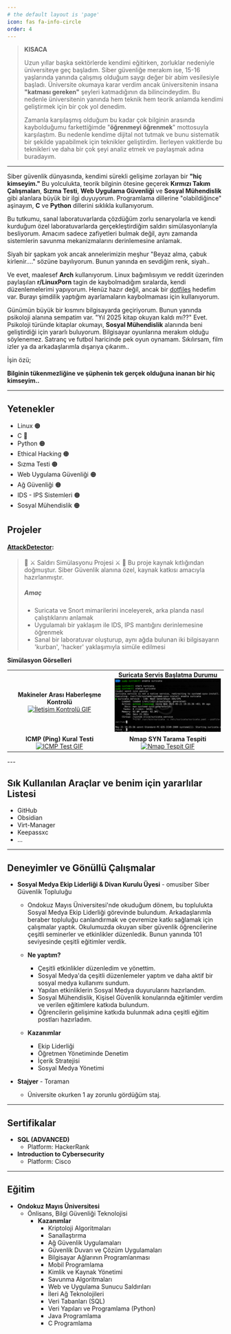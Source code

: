```yaml
---
# the default layout is 'page'
icon: fas fa-info-circle
order: 4
---
```


>**KISACA**
>
>Uzun yıllar başka sektörlerde kendimi eğitirken, zorluklar nedeniyle üniversiteye geç başladım. Siber güvenliğe merakım ise, 15-16 yaşlarında yanında çalışmış olduğum saygı değer bir abim vesilesiyle başladı. Üniversite okumaya karar verdim ancak üniversitenin insana **"katması gereken"** şeyleri katmadığının da bilincindeydim. Bu nedenle üniversitenin yanında hem teknik hem teorik anlamda kendimi geliştirmek için bir çok yol denedim.  
>
>Zamanla karşılaşmış olduğum bu kadar çok bilginin arasında kaybolduğumu farkettiğimde "**öğrenmeyi öğrenmek**" mottosuyla karşılaştım. Bu nedenle kendime dijital not tutmak ve bunu sistematik bir şekilde yapabilmek için teknikler geliştirdim.  İlerleyen vakitlerde bu teknikleri ve daha bir çok şeyi analiz etmek ve paylaşmak adına buradayım.

---

Siber güvenlik dünyasında, kendimi sürekli gelişime zorlayan bir **"hiç kimseyim."** Bu yolculukta, teorik bilginin ötesine geçerek **Kırmızı Takım Çalışmaları**, **Sızma Testi**, **Web Uygulama Güvenliği** ve **Sosyal Mühendislik** gibi alanlara büyük bir ilgi duyuyorum. Programlama dillerine "olabildiğince" aşinayım, **C** ve **Python** dillerini sıklıkla kullanıyorum.

Bu tutkumu, sanal laboratuvarlarda çözdüğüm zorlu senaryolarla ve kendi kurduğum özel laboratuvarlarda gerçekleştirdiğim saldırı simülasyonlarıyla besliyorum. Amacım sadece zafiyetleri bulmak değil, aynı zamanda sistemlerin savunma mekanizmalarını derinlemesine anlamak.

Siyah bir şapkam yok ancak annelerimizin meşhur "Beyaz alma, çabuk kirlenir...." sözüne bayılıyorum. Bunun yanında en sevdiğim renk, siyah..

Ve evet, maalesef **Arch** kullanıyorum. Linux bağımlısıyım ve reddit üzerinden paylaşılan **r/LinuxPorn** tagin de kaybolmadığım sıralarda, kendi düzenlemelerimi yapıyorum. Henüz hazır değil, ancak bir [dotfiles](https://github.com/cybalp/dotfiles) hedefim var. Burayı şimdilik yaptığım ayarlamaların kaybolmaması için kullanıyorum.

Günümün büyük bir kısmını bilgisayarda geçiriyorum. Bunun yanında psikoloji alanına sempatim var. "Yıl 2025 kitap okuyan kaldı mı??" Evet. Psikoloji türünde kitaplar okumayı, **Sosyal Mühendislik** alanında beni geliştirdiği için yararlı buluyorum. Bilgisayar oyunlarına merakım olduğu söylenemez. Satranç ve futbol haricinde pek oyun oynamam. Sıkılırsam, film izler ya da arkadaşlarımla dışarıya çıkarım.. 

İşin özü;

**Bilginin tükenmezliğine ve şüphenin tek gerçek olduğuna inanan bir hiç kimseyim..**


---



## Yetenekler

- Linux 🟠
- C 🔽
- Python 🟠
- Ethical Hacking 🟠
- Sızma Testi 🟠
- Web Uygulama Güvenliği 🟠
- Ağ Güvenliği 🟠
- IDS - IPS Sistemleri 🟠
- Sosyal Mühendislik 🟠

## Projeler

#### **[AttackDetector](https://github.com/cybalp/AttackDetector)**: 

> 👀 ⚔️ Saldırı Simülasyonu Projesi ⚔️ 👀
> Bu proje kaynak kıtlığından doğmuştur. Siber Güvenlik alanına özel, kaynak katkısı amacıyla hazırlanmıştır.
> ##### Amaç
> - Suricata ve Snort mimarilerini inceleyerek, arka planda nasıl çalıştıklarını anlamak
> - Uygulamalı bir yaklaşım ile IDS, IPS mantığını derinlemesine öğrenmek
> - Sanal bir laboratuvar oluşturup, aynı ağda bulunan iki bilgisayarın 'kurban', 'hacker' yaklaşımıyla simüle edilmesi

**Simülasyon Görselleri**
<table>
  <tr>
    <td align="center">
      <b>Makineler Arası Haberleşme Kontrolü</b><br>
      <a href="assets/img/aboutpage/iletisimkontrol.gif" target="_blank">
        <img src="assets/img/aboutpage/iletisimkontrol.gif" alt="İletişim Kontrolü GIF" width="280">
      </a>
    </td>
    <td align="center">
      <b>Suricata Servis Başlatma Durumu</b><br>
      <a href="assets/img/aboutpage/servisbaslatmasi.png" target="_blank">
        <img src="assets/img/aboutpage/servisbaslatmasi.png" alt="Servis Başlatma Görseli" width="280">
      </a>
    </td>
  </tr>
  <tr>
    <td align="center">
      <b>ICMP (Ping) Kural Testi</b><br>
      <a href="assets/img/aboutpage/test-2.gif" target="_blank">
        <img src="assets/img/aboutpage/test-2.gif" alt="ICMP Test GIF" width="280">
      </a>
    </td>
    <td align="center">
      <b>Nmap SYN Tarama Tespiti</b><br>
      <a href="assets/img/aboutpage/test-3.gif" target="_blank">
        <img src="assets/img/aboutpage/test-3.gif" alt="Nmap Tespit GIF" width="280">
      </a>
    </td>
  </tr>
</table>
---

## Sık Kullanılan Araçlar ve **benim için yararlılar** Listesi

- GitHub
- Obsidian
- Virt-Manager
- Keepassxc
- ...

---

## Deneyimler ve Gönüllü Çalışmalar

- **Sosyal Medya Ekip Liderliği & Divan Kurulu Üyesi** - omusiber Siber Güvenlik Topluluğu

	- Ondokuz Mayıs Üniversitesi'nde okuduğum dönem, bu toplulukta Sosyal Medya Ekip Liderliği görevinde bulundum. Arkadaşlarımla beraber topluluğu canlandırmak ve çevremize katkı sağlamak için çalışmalar yaptık. Okulumuzda okuyan siber güvenlik öğrencilerine çeşitli seminerler ve etkinlikler düzenledik.  Bunun yanında 101 seviyesinde çeşitli eğitimler verdik. 
	
	- **Ne yaptım?**
		- Çeşitli etkinlikler düzenledim ve yönettim.
		- Sosyal Medya'da çeşitli düzenlemeler yaptım ve daha aktif bir sosyal medya kullanımı sundum.
		- Yapılan etkinliklerin Sosyal Medya duyurularını hazırlandım.
		- Sosyal Mühendislik, Kişisel Güvenlik konularında eğitimler verdim ve verilen eğitimlere katkıda bulundum.
		- Öğrencilerin gelişimine katkıda bulunmak adına çeşitli eğitim postları hazırladım. 
	- **Kazanımlar**
		- Ekip Liderliği
		- Öğretmen Yönetiminde Denetim
		- İçerik Stratejisi
		- Sosyal Medya Yönetimi


- **Stajyer** - Toraman

	- Üniversite okurken 1 ay zorunlu gördüğüm staj. 

---

## Sertifikalar

- **SQL (ADVANCED)**
	- Platform: HackerRank
- **Introduction to Cybersecurity**
	- Platform: Cisco

---

## Eğitim

- **Ondokuz Mayıs Üniversitesi**
	- Önlisans, Bilgi Güvenliği Teknolojisi
		- **Kazanımlar**
			- Kriptoloji Algoritmaları
			- Sanallaştırma
			- Ağ Güvenlik Uygulamaları
			- Güvenlik Duvarı ve Çözüm Uygulamaları
			- Bilgisayar Ağlarının Programlanması
			- Mobil Programlama
			- Kimlik ve Kaynak Yönetimi
			- Savunma Algoritmaları
			- Web ve Uygulama Sunucu Saldırıları
			- İleri Ağ Teknolojileri 
			- Veri Tabanları (SQL)
			- Veri Yapıları ve Programlama (Python)
			- Java Programlama
			- C Programlama
